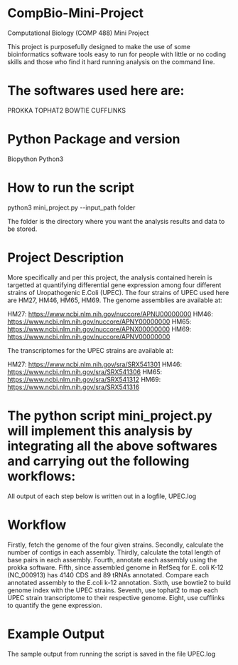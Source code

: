 # CompBio-Mini-Project
Computational Biology (COMP 488) Mini Project

This project is purposefully designed to make the use of some bioinformatics software tools easy to run for people with little or no coding skills and those who find it hard running analysis on the command line. 

# The softwares used here are:
PROKKA
TOPHAT2
BOWTIE
CUFFLINKS

# Python Package and version
Biopython
Python3

# How to run the script
python3 mini_project.py --input_path folder

The folder is the directory where you want the analysis results and data to be stored.

# Project Description
More specifically and per this project, the analysis contained herein is targetted at quantifying differential gene expression among four different strains of Uropathogenic E.Coli (UPEC). The four strains of UPEC used here are HM27, HM46, HM65, HM69. The genome assemblies are available at:

HM27:  https://www.ncbi.nlm.nih.gov/nuccore/APNU00000000
HM46:  https://www.ncbi.nlm.nih.gov/nuccore/APNY00000000
HM65:  https://www.ncbi.nlm.nih.gov/nuccore/APNX00000000
HM69:  https://www.ncbi.nlm.nih.gov/nuccore/APNV00000000

The transcriptomes for the UPEC strains are available at:

HM27:  https://www.ncbi.nlm.nih.gov/sra/SRX541301
HM46:  https://www.ncbi.nlm.nih.gov/sra/SRX541306
HM65:  https://www.ncbi.nlm.nih.gov/sra/SRX541312
HM69:  https://www.ncbi.nlm.nih.gov/sra/SRX541316

# The python script mini_project.py will implement this analysis by integrating all the above softwares and carrying out the following workflows:

All output of each step below is written out in a logfile, UPEC.log

# Workflow
Firstly, fetch the genome of the four given strains.
Secondly, calculate the number of contigs in each assembly.
Thirdly, calculate the total length of base pairs in each assembly.
Fourth, annotate each assembly using the prokka software.
Fifth, since assembled genome in RefSeq for E. coli K-12 (NC_000913) has 4140 CDS and 89 tRNAs annotated. Compare each annotated assembly to the E.coli k-12 annotation.
Sixth, use bowtie2 to build genome index with the UPEC strains.
Seventh, use tophat2 to map each UPEC strain transcriptome to their respective genome.
Eight, use cufflinks to quantify the gene expression.

# Example Output
The sample output from running the script is saved in the file UPEC.log
